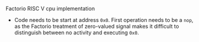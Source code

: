 Factorio RISC V cpu implementation



- Code needs to be start at address `0x0`. First operation needs to be a `nop`, as the Factorio treatment of zero-valued 
  signal makes it difficult to distinguish between no activity and executing `0x0`.
